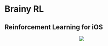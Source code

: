# Brainy RL

## Reinforcement Learning for iOS

<center><img src="https://cdn-images-1.medium.com/max/1600/1*rvGVriKT_aLeLKvAP16S0A.gif"></center>

